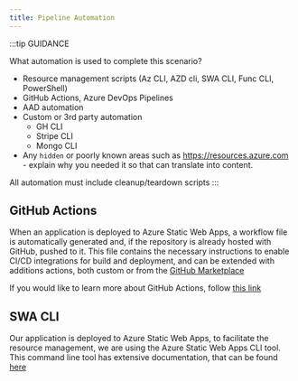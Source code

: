 ```yaml
---
title: Pipeline Automation
---
```


:::tip GUIDANCE

What automation is used to complete this scenario?

* Resource management scripts (Az CLI, AZD cli, SWA CLI, Func CLI, PowerShell)
* GitHub Actions, Azure DevOps Pipelines
* AAD automation
* Custom or 3rd party automation
    * GH CLI
    * Stripe CLI
    * Mongo CLI
* Any `hidden` or poorly known areas such as https://resources.azure.com - explain why you needed it so that can translate into content. 

All automation must include cleanup/teardown scripts
:::

## GitHub Actions

When an application is deployed to Azure Static Web Apps, a workflow file is automatically generated and, if the repository is already hosted with GitHub, pushed to it. This file contains the necessary instructions to enable CI/CD integrations for build and deployment, and can be extended with additions actions, both custom or from the [GitHub Marketplace](https://github.com/marketplace?type=actions)

If you would like to learn more about GitHub Actions, follow [this link](https://docs.github.com/en/actions/learn-github-actions/understanding-github-actions)

## SWA CLI

Our application is deployed to Azure Static Web Apps, to facilitate the resource management, we are using the Azure Static Web Apps CLI tool. This command line tool has extensive documentation, that can be found [here](https://azure.github.io/static-web-apps-cli/)